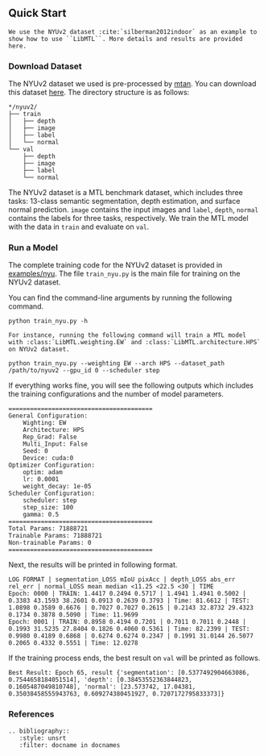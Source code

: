 ## Quick Start

```eval_rst
We use the NYUv2 dataset :cite:`silberman2012indoor` as an example to show how to use ``LibMTL``. More details and results are provided here.
```

### Download Dataset

The NYUv2 dataset we used is pre-processed by [mtan](https://github.com/lorenmt/mtan). You can download this dataset [here](https://www.dropbox.com/sh/86nssgwm6hm3vkb/AACrnUQ4GxpdrBbLjb6n-mWNa?dl=0). The directory structure is as follows:

```shell
*/nyuv2/
├── train
│   ├── depth
│   ├── image
│   ├── label
│   └── normal
└── val
    ├── depth
    ├── image
    ├── label
    └── normal
```

The NYUv2 dataset is a MTL benchmark dataset, which includes three tasks: 13-class semantic segmentation, depth estimation, and surface normal prediction. ``image`` contains the input images and ``label``, ``depth``, ``normal`` contains the labels for three tasks, respectively. We train the MTL model with the data in ``train`` and evaluate on ``val``. 

### Run a Model

The complete training code for the NYUv2 dataset is provided in [examples/nyu](https://github.com/median-research-group/LibMTL/examples/nyu). The file ``train_nyu.py`` is the main file for training on the NYUv2 dataset.

You can find the command-line arguments by running the following command.

```shell
python train_nyu.py -h
```

```eval_rst
For instance, running the following command will train a MTL model with :class:`LibMTL.weighting.EW` and :class:`LibMTL.architecture.HPS` on NYUv2 dataset.
```

```shell
python train_nyu.py --weighting EW --arch HPS --dataset_path /path/to/nyuv2 --gpu_id 0 --scheduler step
```

If everything works fine, you will see the following outputs which includes the training configurations and the number of model parameters.

```
========================================
General Configuration:
	Wighting: EW
	Architecture: HPS
	Rep_Grad: False
	Multi_Input: False
	Seed: 0
	Device: cuda:0
Optimizer Configuration:
	optim: adam
	lr: 0.0001
	weight_decay: 1e-05
Scheduler Configuration:
	scheduler: step
	step_size: 100
	gamma: 0.5
========================================
Total Params: 71888721
Trainable Params: 71888721
Non-trainable Params: 0
========================================
```

Next, the results will be printed in following format.

```
LOG FORMAT | segmentation_LOSS mIoU pixAcc | depth_LOSS abs_err rel_err | normal_LOSS mean median <11.25 <22.5 <30 | TIME
Epoch: 0000 | TRAIN: 1.4417 0.2494 0.5717 | 1.4941 1.4941 0.5002 | 0.3383 43.1593 38.2601 0.0913 0.2639 0.3793 | Time: 81.6612 | TEST: 1.0898 0.3589 0.6676 | 0.7027 0.7027 0.2615 | 0.2143 32.8732 29.4323 0.1734 0.3878 0.5090 | Time: 11.9699
Epoch: 0001 | TRAIN: 0.8958 0.4194 0.7201 | 0.7011 0.7011 0.2448 | 0.1993 31.5235 27.8404 0.1826 0.4060 0.5361 | Time: 82.2399 | TEST: 0.9980 0.4189 0.6868 | 0.6274 0.6274 0.2347 | 0.1991 31.0144 26.5077 0.2065 0.4332 0.5551 | Time: 12.0278
```

If the training process ends, the best result on ``val`` will be printed as follows.

```
Best Result: Epoch 65, result {'segmentation': [0.5377492904663086, 0.7544658184051514], 'depth': [0.38453552363844823, 0.1605487049810748], 'normal': [23.573742, 17.04381, 0.35038458555943763, 0.609274380451927, 0.7207172795833373]}
```

 ### References

```eval_rst
.. bibliography::
   :style: unsrt
   :filter: docname in docnames
```


